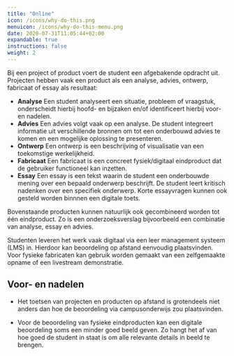 ```yaml
---
title: "Online"
icon: /icons/why-do-this.png
menuicon: /icons/why-do-this-menu.png
date: 2020-07-31T11:05:44+02:00
expandable: true
instructions: false
weight: 2
---
```


Bij een project of product voert de student een afgebakende opdracht uit. Projecten hebben vaak een product als een analyse, advies, ontwerp, fabricaat of essay als resultaat: 

*	**Analyse** Een student analyseert een situatie, probleem of vraagstuk, onderscheidt hierbij hoofd- en bijzaken en/of identificeert hierbij voor- en nadelen. 
*	**Advies** Een advies volgt vaak op een analyse. De student integreert informatie uit verschillende bronnen om tot een onderbouwd advies te komen en een mogelijke oplossing te presenteren. 
*	**Ontwerp** Een ontwerp is een beschrijving of visualisatie van een toekomstige werkelijkheid. 
*	**Fabricaat** Een fabricaat is een concreet fysiek/digitaal eindproduct dat de gebruiker functioneel kan inzetten. 
*	**Essay** Een essay is een tekst waarin de student een onderbouwde mening over een bepaald onderwerp beschrijft. De student leert kritisch nadenken over een specifiek onderwerp. Korte essayvragen kunnen ook gesteld worden binnnen een digitale toets.

Bovenstaande producten kunnen natuurlijk ook gecombineerd worden tot één eindproduct. Zo is een onderzoeksverslag bijvoorbeeld een combinatie van analyse, essay en advies.

Studenten leveren het werk vaak digitaal via een leer management systeem (LMS) in. Hierdoor kan beoordeling op afstand eenvoudig plaatsvinden. Voor fysieke fabricaten kan gebruik worden gemaakt van een zelfgemaakte opname of een livestream demonstratie.

## Voor- en nadelen

+ Het toetsen van projecten en producten op afstand is grotendeels niet anders dan hoe de beoordeling via campusonderwijs zou plaatsvinden.
- Voor de beoordeling van fysieke eindproducten kan een digitale beoordeling soms een minder goed beeld geven. Zo hangt het af van hoe goed de student in staat is om alle relevante details in beeld te brengen.
